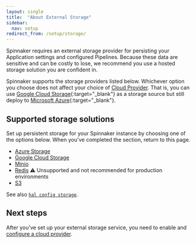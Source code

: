 ```yaml
---
layout: single
title:  "About External Storage"
sidebar:
  nav: setup
redirect_from: /setup/storage/
---
```


Spinnaker requires an external storage provider for persisting your Application
settings and configured Pipelines. Because these data are sensitive and can be
costly to lose, we recommend you use a hosted storage solution you are confident
in.

Spinnaker supports the storage providers listed below. Whichever option you
choose does not affect your choice of [Cloud Provider](/setup/providers/).
That is, you can use [Google Cloud
Storage](https://cloud.google.com/storage/){:target="\_blank"} as a storage
source but still deploy to [Microsoft Azure](https://azure.microsoft.com/){:target="\_blank"}.

## Supported storage solutions

Set up persistent storage for your Spinnaker instance by choosing one of the options below. When you've
completed the section, return to this page.

* [Azure Storage](/setup/install/storage/azs)
* [Google Cloud Storage](/setup/install/storage/gcs)
* [Minio](/setup/install/storage/minio)
* [Redis](/setup/install/storage/redis) :warning: Unsupported and not recommended for production environments
* [S3](/setup/install/storage/s3)

See also [`hal config storage`](/reference/halyard/commands/#hal-config-storage).

## Next steps

After you've set up your external storage service, you need to enable and [configure a cloud provider](/setup/providers/).
